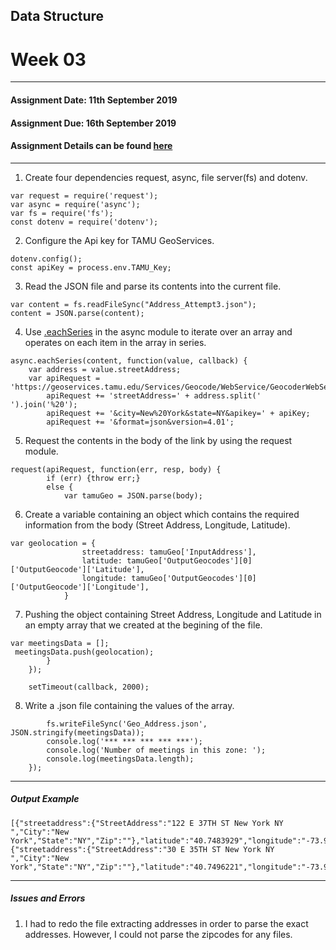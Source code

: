 ## Data Structure
# Week 03
---------------------------------------------------
#### Assignment Date: 11th September 2019<br/>
#### Assignment Due: 16th September 2019 <br/>
#### Assignment Details can be found [here](https://github.com/visualizedata/data-structures/blob/master/weekly_assignment_03.md) <br/>
--------------------------------------------------
1. Create four dependencies request, async, file server(fs) and dotenv. <br/>
```
var request = require('request'); 
var async = require('async'); 
var fs = require('fs');
const dotenv = require('dotenv');
```

2. Configure the Api key for TAMU GeoServices.
```
dotenv.config();
const apiKey = process.env.TAMU_Key;
```

3. Read the JSON file and parse its contents into the current file.
```
var content = fs.readFileSync("Address_Attempt3.json");
content = JSON.parse(content);
```

4. Use [.eachSeries](https://caolan.github.io/async/v3/docs.html#eachSeries) in the async module to iterate over an array and operates on each item in the array in series.

```
async.eachSeries(content, function(value, callback) {
    var address = value.streetAddress;
    var apiRequest = 'https://geoservices.tamu.edu/Services/Geocode/WebService/GeocoderWebServiceHttpNonParsed_V04_01.aspx?';
        apiRequest += 'streetAddress=' + address.split(' ').join('%20');
        apiRequest += '&city=New%20York&state=NY&apikey=' + apiKey;
        apiRequest += '&format=json&version=4.01';
```

5. Request the contents in the body of the link by using the request module.
```
request(apiRequest, function(err, resp, body) {
        if (err) {throw err;}
        else {
            var tamuGeo = JSON.parse(body);
```

6. Create a variable containing an object which contains the required information from the body (Street Address, Longitude, Latitude).
```
var geolocation = {
                streetaddress: tamuGeo['InputAddress'],
                latitude: tamuGeo['OutputGeocodes'][0]['OutputGeocode']['Latitude'],
                longitude: tamuGeo['OutputGeocodes'][0]['OutputGeocode']['Longitude'],
            }
```
7. Pushing the object containing Street Address, Longitude and Latitude in an empty array that we created at the begining of the file.
```
var meetingsData = [];
 meetingsData.push(geolocation);
        }
    });
    
    setTimeout(callback, 2000);  
```

8. Write a .json file containing the values of the array. 
```}, function() {
        fs.writeFileSync('Geo_Address.json', JSON.stringify(meetingsData));
        console.log('*** *** *** *** ***');
        console.log('Number of meetings in this zone: ');
        console.log(meetingsData.length);
    });
```

-------------------------------------------------
##### Output Example
```
[{"streetaddress":{"StreetAddress":"122 E 37TH ST New York NY ","City":"New York","State":"NY","Zip":""},"latitude":"40.7483929","longitude":"-73.9787906"},{"streetaddress":{"StreetAddress":"30 E 35TH ST New York NY ","City":"New York","State":"NY","Zip":""},"latitude":"40.7496221","longitude":"-73.9855348"}]
```

--------------------------------------------------
##### Issues and Errors

1. I had to redo the file extracting addresses in order to parse the exact addresses. However, I could not parse the zipcodes for any files. 
